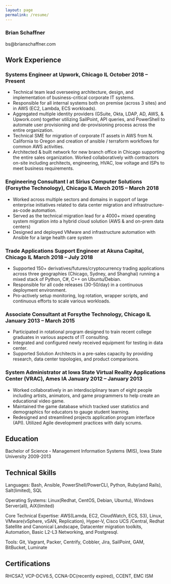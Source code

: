 ```yaml
---
layout: page
permalink: /resume/
---
```


### Brian Schaffner
<p>bs@brianschaffner.com</p>

## Work Experience

### Systems Engineer at Upwork, Chicago IL                                                                                                          October 2018 – Present
- Technical team lead overseeing architecture, design, and implementation of business-critical corporate IT systems.
- Responsible for all internal systems both on premise (across 3 sites) and in AWS (EC2, Lambda, ECS workloads).
- Aggregated multiple identity providers (GSuite, Okta, LDAP, AD, AWS, & Upwork.com) together utilizing SailPoint, API queries, and PowerShell to automate user provisioning and de-provisioning process across the entire organization.
- Technical SME for migration of corporate IT assets in AWS from N. California to Oregon and creation of ansible / terraform workflows for common AWS activities.
- Architected & built network for new branch office in Chicago supporting the entire sales organization. Worked collaboratively with contractors on-site including architects, engineering, HVAC, low voltage and ISPs to meet business requirements.					                
### Engineering Consultant I at Sirius Computer Solutions (Forsythe Technology), Chicago IL                                  March 2015 – March 2018
- Worked across multiple sectors and domains in support of large enterprise initiatives related to data center migration and infrastructure-as-code automation.
- Served as the technical migration lead for a 4000+ mixed operating system migration into a hybrid cloud solution (AWS & and on-prem data centers)
- Designed and deployed VMware and infrastructure automation with Ansible for a large health care system

### Trade Applications Support Engineer at Akuna Capital, Chicago IL                                                           March 2018 – July 2018
- Supported 150+ derivatives/futures/cryptocurrency trading applications across three geographies (Chicago, Sydney, and Shanghai) running a mixed stack of Python, C#, C++ on Ubuntu/Debian.
- Responsible for all code releases (30-50/day) in a continuous deployment environment.
- Pro-actively setup monitoring, log rotation, wrapper scripts, and continuous efforts to scale various workloads.


### Associate Consultant at Forsythe Technology, Chicago IL                                                                January 2013 – March 2015
- Participated in rotational program designed to train recent college graduates in various aspects of IT consulting.
- Integrated and configured newly received equipment for testing in data center.
- Supported Solution Architects in a pre-sales capacity by providing research, data center topologies, and product comparisons.

### System Administrator at Iowa State Virtual Reality Applications Center (VRAC), Ames IA                                   January 2012 – January 2013
- Worked collaboratively in an interdisciplinary team of eight people including artists, animators, and game programmers to help create an educational video game.
- Maintained the game database which tracked user statistics and demographics for educators to gauge student learning.
- Redesigned and streamlined projects application program interface (API). Utilized Agile development practices with daily scrums.

## Education
Bachelor of Science - Management Information Systems (MIS), Iowa State University                                              2009-2013                                                                                    

## Technical Skills
<p>Languages: Bash, Ansible, PowerShell/PowerCLI, Python, Ruby(and Rails), Salt(limited), SQL</p>
<p>Operating Systems: Linux(Redhat, CentOS, Debian, Ubuntu), Windows Server(all), AiX(limited)</p>
<p>Core Technical Expertise: AWS(Lamda, EC2, CloudWatch, ECS, S3), Linux, VMware(vSphere, vSAN, Replication), Hyper-V, Cisco UCS /Central, Redhat Satellite and Canonical Landscape, Datacenter migration toolkits, Automation, Basic L2-L3 Networking, and Postgresql.</p>
<p>Tools: Git, Vagrant, Packer, Centrify, Cobbler, Jira, SailPoint, GAM, BitBucket, Luminate</p>

## Certifications
RHCSA7, VCP-DCV6.5, CCNA-DC(recently expired), CCENT, EMC ISM 
								                



